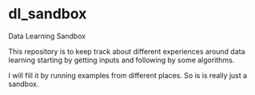 # dl_sandbox

Data Learning Sandbox

This repository is to keep track about different experiences around
data learning starting by getting inputs and following by some algorithms.

I will fill it by running examples from different places. So is is really
just a sandbox.
